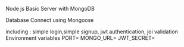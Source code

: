 Node js Basic Server with MongoDB

Database Connect using Mongoose

including :
  simple  login,simple signup, jwt authentication, joi validation
Environment variables
PORT=
MONGO_URL=
JWT_SECRET=
